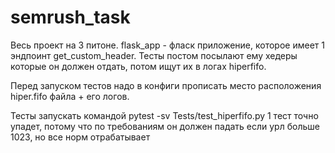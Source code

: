 # semrush_task
Весь проект на 3 питоне.
flask_app - фласк приложение, которое имеет 1 эндпоинт get_custom_header.
Тесты постом посылают ему хедеры которые он должен отдать, потом ищут их в логах hiperfifo.

Перед запуском тестов надо в конфиги прописать место расположения hiper.fifo файла + его логов.

Тесты запускать командой pytest -sv Tests/test_hiperfifo.py
1 тест точно упадет, потому что по требованиям он должен падать если урл больше 1023, но все норм отрабатывает
